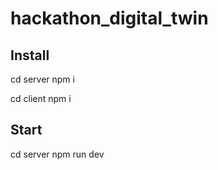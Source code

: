 # hackathon_digital_twin

## Install
cd server
npm i

cd client
npm i

## Start
cd server
npm run dev
